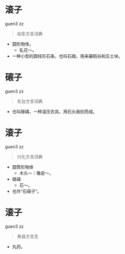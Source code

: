 # 滚子
guen3 zz
> 如东方言词典
- 圆形物体。
  - 轧花～。
- 一种小型的圆柱形石条，也叫石碌。用来碾稻谷和压土块。

# 磙子
guen3 zz
> 东台方言词典
- 也叫碌碡，一种滚压农具。用石头凿刻而成。

# 滚子
guen3 zz
> 兴化方言词典
- 圆筒形物体
  - 木头～｜橡皮～。
- 碌碡
  - 石～。
- 也作“石磙子”。

# 滚子
guen3 zz
> 泰县方言志
- 丸药。
